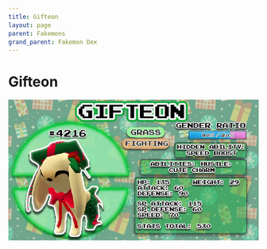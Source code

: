```yaml
---
title: Gifteon
layout: page
parent: Fakemons
grand_parent: Fakemon Dex
---
```


# Gifteon

![Image](/fakemon_pics/gifteon.png)

